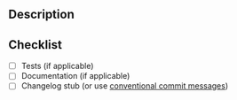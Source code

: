 ## Description

<!-- Link to the related issue -->

<!-- Write a brief description of the changes introduced by this PR -->

<!-- Provide code snippets / GIFs or screenshots, if it makes sense -->


## Checklist

- [ ] Tests (if applicable)
- [ ] Documentation (if applicable)
- [ ] Changelog stub (or use [conventional commit messages](https://www.conventionalcommits.org/))